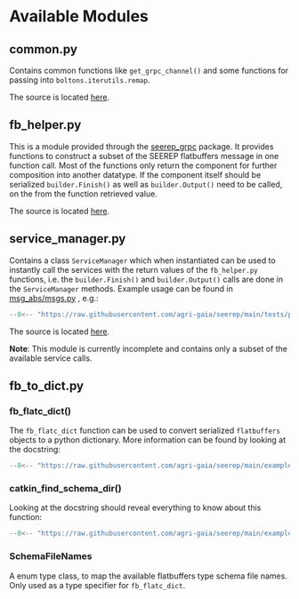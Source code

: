 # Available Modules

## common.py

Contains common functions like `get_grpc_channel()` and some functions for
passing into `boltons.iterutils.remap`.

The source is located
[here](https://github.com/agri-gaia/seerep/blob/main/examples/python/gRPC/util/common.py).

## fb_helper.py

This is a module provided through the
[seerep_grpc](https://pypi.org/project/seerep-grpc/) package. It provides
functions to construct a subset of the SEEREP flatbuffers message in one
function call. Most of the functions only return the component for further
composition into another datatype. If the component itself should be serialized
`builder.Finish()` as well as `builder.Output()` need to be called, on the from
the function retrieved value.

The source is located
[here](https://github.com/agri-gaia/seerep/blob/main/examples/python/gRPC/util/fb_helper.py).

## service_manager.py

Contains a class `ServiceManager` which when instantiated can be used to
instantly call the services with the return values of the `fb_helper.py`
functions, i.e. the `builder.Finish()` and `builder.Output()` calls are done in
the `ServiceManager` methods. Example usage can be found in
[msg_abs/msgs.py](https://github.com/agri-gaia/seerep/blob/main/tests/python/gRPC/util/msg_abs/msgs.py)
, e.g.:

```python
--8<-- "https://raw.githubusercontent.com/agri-gaia/seerep/main/tests/python/gRPC/util/msg_abs/msgs.py:274:309"
```

The source is located
[here](https://github.com/agri-gaia/seerep/blob/main/examples/python/gRPC/util/service_manager.py).

**Note**: This module is currently incomplete and contains only a subset of the
available service calls.

## fb_to_dict.py

### fb_flatc_dict()

The `fb_flatc_dict` function can be used to convert serialized `flatbuffers`
objects to a python dictionary. More information can be found by looking at the
docstring:

```python
--8<-- "https://raw.githubusercontent.com/agri-gaia/seerep/main/examples/python/gRPC/util/fb_to_dict.py:105:119"
```

### catkin_find_schema_dir()

Looking at the docstring should reveal everything to know about this function:

```python
--8<-- "https://raw.githubusercontent.com/agri-gaia/seerep/main/examples/python/gRPC/util/fb_to_dict.py:63:77"
```

### SchemaFileNames

A enum type class, to map the available flatbuffers type schema file names.
Only used as a type specifier for `fb_flatc_dict`.
